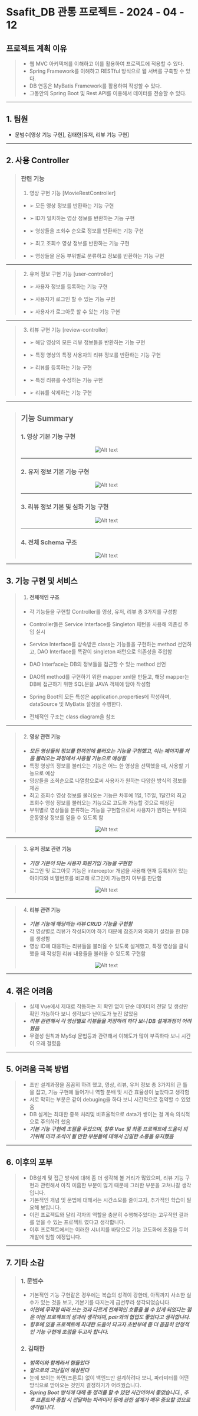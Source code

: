 # Ssafit_DB 관통 프로젝트 - 2024 - 04 - 12

## 프로젝트 계획 이유
> - 웹 MVC 아키텍처를 이해하고 이를 활용하여 프로젝트에 적용할 수 있다.
> - Spring Framework를 이해하고 RESTful 방식으로 웹 서버를 구축할 수 있다.
> - DB 연동은 MyBatis Framework를 활용하여 작성할 수 있다.
> - 그동안의 Spring Boot 및 Rest API를 이용해서 데이터를 전송할 수 있다.

---

## 1. 팀원

- 문범수[영상 기능 구현], 김태한[유저, 리뷰 기능 구현]

---

## 2. 사용 Controller

>  ###  관련 기능
>
> 1) 영상 구현 기능 [MovieRestController]
>   * ➢ 모든 영상 정보를 반환하는 기능 구현
> 
>   * ➢ ID가 일치하는 영상 정보를 반환하는 기능 구현
> 
>   * ➢ 영상들을 조회수 순으로 정보를 반환하는 기능 구현
>
>   * ➢ 최고 조회수 영상 정보를 반환하는 기능 구현
> 
>   * ➢ 영상들을 운동 부위별로 분류하고 정보를 반환하는 기능 구현
> 
---
> 
> 2) 유저 정보 구현 기능 [user-controller]
>   * ➢ 사용자 정보를 등록하는 기능 구현
>
>   * ➢ 사용자가 로그인 할 수 있는 기능 구현
>
>   * ➢ 사용자가 로그아웃 할 수 있는 기능 구현
> 
---
>   
> 3) 리뷰 구현 기능 [review-controller]
>   * ➢ 해당 영상의 모든 리뷰 정보들을 반환하는 기능 구현 
> 
>   * ➢ 특정 영상의 특정 사용자의 리뷰 정보를 반환하는 기능 구현
> 
>   * ➢ 리뷰를 등록하는 기능 구현
> 
>   * ➢ 특정 리뷰를 수정하는 기능 구현
> 
>   * ➢ 리뷰를 삭제하는 기능 구현
---

> ## 기능 Summary
> ### 1. 영상 기본 기능 구현
> <div style="text-align:center">
>     <img src="MovieRestController.png" alt="Alt text">
> </div>
> 
> ---
> 
> ### 2. 유저 정보 기본 기능 구현
> <div style="text-align:center">
>     <img src="user-controller.png" alt="Alt text">
> </div>
>
> ---
> 
> ### 3. 리뷰 정보 기본 및 심화 기능 구현
> <div style="text-align:center">
>     <img src="review-controller.png" alt="Alt text">
> </div>
> 
> ---
> 
> ### 4. 전체 Schema 구조
> <div style="text-align:center">
>     <img src="SchemaStructure.png" alt="Alt text">
> </div>
---

## 3. 기능 구현 및 서비스

> 1) #### 전체적인 구조
> - 각 기능들을 구현할 Controller를 영상, 유저, 리뷰 총 3가지를 구성함   
> 
> - Controller들은 Service Interface를 Singleton 패턴을 사용해 의존성 주입 실시   
> 
> - Service Interface를 상속받은 class는 기능들을 구현하는 method 선언하고, DAO Interface를 똑같이 singleton 패턴으로 의존성을 주입함  
> 
> - DAO Interface는 DB의 정보들을 접근할 수 있는 method 선언  
> 
> - DAO의 method를 구현하기 위한 mapper xml을 만들고, 해당 mapper는 DB에 접근하기 위한 SQL문을 JAVA 객체에 담아 작성함  
> 
> - Spring Boot의 모든 특성은 application.properties에 작성하며, dataSource 및 MyBatis 설정을 수행한다.  
> 
> - 전체적인 구조는 class diagram을 참조
> 
---
> 2) #### 영상 관련 기능
> - ___모든 영상들의 정보를 한꺼번에 불러오는 기능을 구현했고, 이는 페이지를 처음 불러오는 과정에서 사용될 기능으로 예상됨___
> - 특정 영상의 정보를 불러오는 기능은 어느 한 영상을 선택했을 때, 사용할 기능으로 예상
> - 영상들을 조회순으로 나열함으로써 사용자가 원하는 다양한 방식의 정보를 제공
> - 최고 조회수 영상 정보를 불러오는 기능은 차후에 1일, 1주일, 1달간의 최고 조회수 영상 정보를 불러오는 기능으로 고도화 가능할 것으로 예상된
> - 부위별로 영상들을 분류하는 기능을 구현함으로써 사용자가 원하는 부위의 운동영상 정보를 얻을 수 있도록 함
> <div style="text-align:center">
>     <img src="MovieDB.png" alt="Alt text">
> </div>
>
---
> 3) #### 유저 정보 관련 기능
> - ___가장 기본이 되는 사용자 회원가입 기능을 구현함___
> - 로그인 및 로그아웃 기능은 interceptor 개념을 사용해 현재 등록되어 있는 아이디와 비밀번호를 비교해 로그인이 가능한지 여부를 판단함
> <div style="text-align:center">
>     <img src="UserDB.png" alt="Alt text">
> </div>
>
---
> 4) #### 리뷰 관련 기능
> - ___기본 기능에 해당하는 리뷰 CRUD 기능을 구현함___
> - 각 영상별로 리뷰가 작성되어야 하기 때문에 참조키와 외래키 설정을 한 DB를 생성함
> - 영상 ID에 대응하는 리뷰들을 불러올 수 있도록 설계했고, 특정 영상을 클릭했을 때 작성된 리뷰 내용들을 불러올 수 있도록 구현함
> <div style="text-align:center">
>     <img src="ReviewDB.png" alt="Alt text">
> </div>

---

## 4. 겪은 어려움

> - 실제 Vue에서 제대로 작동하는 지 확인 없이 단순 데이터의 전달 및 생성만 확인 가능하다 보니 생각보다 난이도가 높진 않았음
> - ___리뷰 관련해서 각 영상별로 리뷰들을 저장하려 하다 보니 DB 설계과정이 어려웠음___
> - 무결성 원칙과 MySql 문법등과 관련해서 이해도가 많이 부족하다 보니 시간이 오래 걸렸음

---

## 5. 어려움 극복 방법

> - 초반 설계과정을 꼼꼼히 하려 했고, 영상, 리뷰, 유저 정보 총 3가지의 큰 틀을 잡고, 기능 구현에 들어가니 역할 분배 및 시간 효율성이 높았다고 생각함
> - 서로 막히는 부분은 같이 debuging을 하다 보니 시간적으로 절약할 수 있었음
> - DB 설계는 최대한 중복 처리및 비효율적으로 data가 쌓이는 걸 계속 의식적으로 주의하려 했음
> - ___기본 기능 구현에 초점을 두었으며, 향후 Vue 및 최종 프로젝트에 도움이 되기위해 미리 초석이 될 만한 부분들에 대해서 긴밀한 소통을 유지했음___
---

## 6. 이후의 포부
> - DB설계 및 접근 방식에 대해 좀 더 생각해 볼 거리가 많았으며, 리뷰 기능 구현과 관련해서 아직 미흡한 부분이 많기 때문에 그러한 부분을 고쳐나갈 생각입니다.
> - 기본적인 개념 및 문법에 대해서는 시간소모를 줄이고자, 추가적인 학습이 필요해 보입니다.
> - 이전 프로젝트와 달리 각자의 역할을 충분히 수행해주었다는 고무적인 결과를 얻을 수 있는 프로젝트 였다고 생각합니다.
> - 이후 프로젝트에서는 이러한 시너지를 바탕으로 기능 고도화에 초점을 두며 개발에 임할 예정입니다.
---

## 7. 기타 소감

> ### 1. 문범수
> - 기본적인 기능 구현같은 경우에는 복습의 성격이 강한데, 아직까지 사소한 실수가 있는 것을 보고, 기본기를 다지는게 급선무라 생각되었습니다.
> - ___이전에 무작정 따라 쓰는 것과 다르게 전체적인 흐름을 볼 수 있게 되었다는 점은 이번 프로젝트의 성과라 생각되며, pair와의 협업도 좋았다고 생각합니다.___
> - ___향후에 있을 프로젝트에 최대한 도움이 되고자 초반부에 좀 더 꼼꼼히 안정적인 기능 구현에 초점을 두고자 합니다.___
>
> ### 2. 김태한
> - ___범쪽이와 함께라서 힘들었다___
> - ___앞으로의 고난길이 예상된다___
> - 눈에 보이는 화면(프론트) 없이 백엔드만 설계하려다 보니, 파라미터를 어떤 방식으로 받아오는 것인지 결정하기가 어려웠습니다. 
> - ___Spring Boot 방식에 대해 총 정리를 할 수 있던 시간이어서 좋았습니다., 추후 프론트와 종합 시 전달하는 파라미터 등에 관한 설계가 매우 중요할 것으로 생각됩니다.___